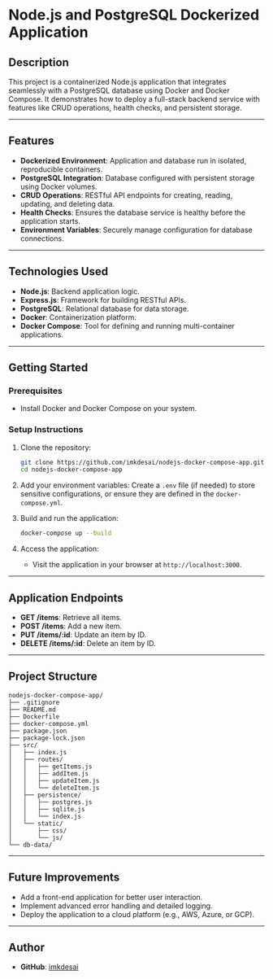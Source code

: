 # **Node.js and PostgreSQL Dockerized Application**

## **Description**
This project is a containerized Node.js application that integrates seamlessly with a PostgreSQL database using Docker and Docker Compose. It demonstrates how to deploy a full-stack backend service with features like CRUD operations, health checks, and persistent storage.

---

## **Features**
- **Dockerized Environment**: Application and database run in isolated, reproducible containers.
- **PostgreSQL Integration**: Database configured with persistent storage using Docker volumes.
- **CRUD Operations**: RESTful API endpoints for creating, reading, updating, and deleting data.
- **Health Checks**: Ensures the database service is healthy before the application starts.
- **Environment Variables**: Securely manage configuration for database connections.

---

## **Technologies Used**
- **Node.js**: Backend application logic.
- **Express.js**: Framework for building RESTful APIs.
- **PostgreSQL**: Relational database for data storage.
- **Docker**: Containerization platform.
- **Docker Compose**: Tool for defining and running multi-container applications.

---

## **Getting Started**

### **Prerequisites**
- Install Docker and Docker Compose on your system.

### **Setup Instructions**
1. Clone the repository:
   ```bash
   git clone https://github.com/imkdesai/nodejs-docker-compose-app.git
   cd nodejs-docker-compose-app
   ```

2. Add your environment variables:
   Create a `.env` file (if needed) to store sensitive configurations, or ensure they are defined in the `docker-compose.yml`.

3. Build and run the application:
   ```bash
   docker-compose up --build
   ```

4. Access the application:
   - Visit the application in your browser at `http://localhost:3000`.

---

## **Application Endpoints**
- **GET /items**: Retrieve all items.
- **POST /items**: Add a new item.
- **PUT /items/:id**: Update an item by ID.
- **DELETE /items/:id**: Delete an item by ID.

---

## **Project Structure**
```
nodejs-docker-compose-app/
├── .gitignore
├── README.md
├── Dockerfile
├── docker-compose.yml
├── package.json
├── package-lock.json
├── src/
│   ├── index.js
│   ├── routes/
│   │   ├── getItems.js
│   │   ├── addItem.js
│   │   ├── updateItem.js
│   │   └── deleteItem.js
│   ├── persistence/
│   │   ├── postgres.js
│   │   ├── sqlite.js
│   │   └── index.js
│   └── static/
│       ├── css/
│       └── js/
└── db-data/
```

---


## **Future Improvements**
- Add a front-end application for better user interaction.
- Implement advanced error handling and detailed logging.
- Deploy the application to a cloud platform (e.g., AWS, Azure, or GCP).

---

## **Author**
- **GitHub**: [imkdesai](https://github.com/imkdesai)
